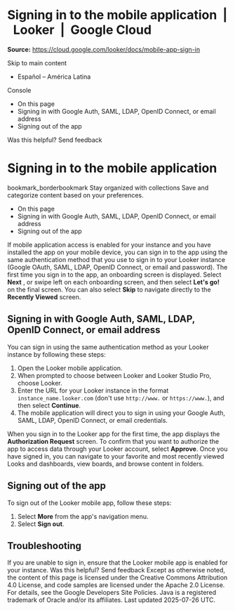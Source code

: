 # Signing in to the mobile application  |  Looker  |  Google Cloud

**Source:** https://cloud.google.com/looker/docs/mobile-app-sign-in

Skip to main content 
  * Español – América Latina

Console 


  * On this page
  * Signing in with Google Auth, SAML, LDAP, OpenID Connect, or email address
  * Signing out of the app




Was this helpful?
Send feedback 
#  Signing in to the mobile application
bookmark_borderbookmark Stay organized with collections  Save and categorize content based on your preferences.
  * On this page
  * Signing in with Google Auth, SAML, LDAP, OpenID Connect, or email address
  * Signing out of the app


If mobile application access is enabled for your instance and you have installed the app on your mobile device, you can sign in to the app using the same authentication method that you use to sign in to your Looker instance (Google OAuth, SAML, LDAP, OpenID Connect, or email and password).
The first time you sign in to the app, an onboarding screen is displayed. Select **Next** , or swipe left on each onboarding screen, and then select **Let's go!** on the final screen. You can also select **Skip** to navigate directly to the **Recently Viewed** screen.
## Signing in with Google Auth, SAML, LDAP, OpenID Connect, or email address
You can sign in using the same authentication method as your Looker instance by following these steps:
  1. Open the Looker mobile application.
  2. When prompted to choose between Looker and Looker Studio Pro, choose Looker.
  3. Enter the URL for your Looker instance in the format `instance_name.looker.com` (don't use `http://www.` or `https://www.`), and then select **Continue**.
  4. The mobile application will direct you to sign in using your Google Auth, SAML, LDAP, OpenID Connect, or email credentials.


When you sign in to the Looker app for the first time, the app displays the **Authorization Request** screen. To confirm that you want to authorize the app to access data through your Looker account, select **Approve**.
Once you have signed in, you can navigate to your favorite and most recently viewed Looks and dashboards, view boards, and browse content in folders.
## Signing out of the app
To sign out of the Looker mobile app, follow these steps:
  1. Select **More** from the app's navigation menu.
  2. Select **Sign out**.


## Troubleshooting
If you are unable to sign in, ensure that the Looker mobile app is enabled for your instance.
Was this helpful?
Send feedback 
Except as otherwise noted, the content of this page is licensed under the Creative Commons Attribution 4.0 License, and code samples are licensed under the Apache 2.0 License. For details, see the Google Developers Site Policies. Java is a registered trademark of Oracle and/or its affiliates.
Last updated 2025-07-26 UTC.



